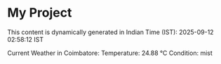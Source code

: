 # My Project

This content is dynamically generated in Indian Time (IST): 2025-09-12 02:58:12 IST


Current Weather in Coimbatore:
Temperature: 24.88 °C
Condition: mist
